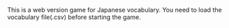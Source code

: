 This is a web version game for Japanese vocabulary.
You need to load the vocabulary file(.csv) before starting the game.
